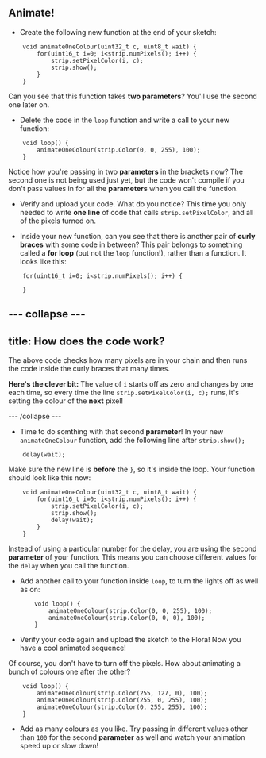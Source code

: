 ## Animate!

+ Create the following new function at the end of your sketch:

``` 
    void animateOneColour(uint32_t c, uint8_t wait) {
        for(uint16_t i=0; i<strip.numPixels(); i++) {
            strip.setPixelColor(i, c);
            strip.show();
        }
    }
```

Can you see that this function takes **two parameters**? You'll use the second one later on.

+ Delete the code in the `loop` function and write a call to your new function:

```
    void loop() {
        animateOneColour(strip.Color(0, 0, 255), 100);
    }
``` 

Notice how you're passing in two **parameters** in the brackets now? The second one is not being used just yet, but the code won't compile if you don't pass values in for all the **parameters** when you call the function.

+ Verify and upload your code. What do you notice? This time you only needed to write **one line** of code that calls `strip.setPixelColor`, and all of the pixels turned on. 

+ Inside your new function, can you see that there is another pair of **curly braces** with some code in between? This pair belongs to something called a **for loop** \(but not the `loop` function!\), rather than a function. It looks like this:

``` 
    for(uint16_t i=0; i<strip.numPixels(); i++) {
        
    }
```

--- collapse ---
---
title: How does the code work?
---

The above code checks how many pixels are in your chain and then runs the code inside the curly braces that many times. 

**Here's the clever bit:** The value of `i` starts off as zero and changes by one each time, so every time the line `strip.setPixelColor(i, c);` runs, it's setting the colour of the **next** pixel!

--- /collapse ---

+ Time to do somthing with that second **parameter**! In your new `animateOneColour` function, add the following line after `strip.show();`

```
    delay(wait);
```

Make sure the new line is **before** the `}`, so it's inside the loop. Your function should look like this now:

``` 
    void animateOneColour(uint32_t c, uint8_t wait) {
        for(uint16_t i=0; i<strip.numPixels(); i++) {
            strip.setPixelColor(i, c);
            strip.show();
            delay(wait);
        }
    }
```

Instead of using a particular number for the delay, you are using the second **parameter** of your function. This means you can choose different values for the `delay` when you call the function. 

+ Add another call to your function inside `loop`, to turn the lights off as well as on:
    ```
        void loop() {
            animateOneColour(strip.Color(0, 0, 255), 100);
            animateOneColour(strip.Color(0, 0, 0), 100);
        }
    ``` 

+ Verify your code again and upload the sketch to the Flora! Now you have a cool animated sequence!

Of course, you don't have to turn off the pixels. How about animating a bunch of colours one after the other?

```
    void loop() {
        animateOneColour(strip.Color(255, 127, 0), 100);
        animateOneColour(strip.Color(255, 0, 255), 100);
        animateOneColour(strip.Color(0, 255, 255), 100);
    }
``` 

+ Add as many colours as you like. Try passing in different values other than `100` for the second **parameter** as well and watch your animation speed up or slow down!

